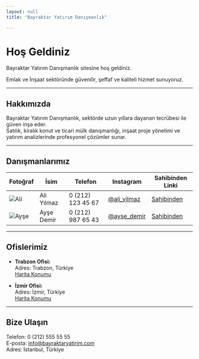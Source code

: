 ```yaml
---
layout: null
title: "Bayraktar Yatırım Danışmanlık"

---
```


# Hoş Geldiniz

Bayraktar Yatırım Danışmanlık sitesine hoş geldiniz.

Emlak ve İnşaat sektöründe güvenilir, şeffaf ve kaliteli hizmet sunuyoruz.

---

## Hakkımızda

Bayraktar Yatırım Danışmanlık, sektörde uzun yıllara dayanan tecrübesi ile güven inşa eder.  
Satılık, kiralık konut ve ticari mülk danışmanlığı, inşaat proje yönetimi ve yatırım analizlerinde profesyonel çözümler sunar.

---

## Danışmanlarımız

| Fotoğraf | İsim             | Telefon          | Instagram                 | Sahibinden Linki                            |
| -------- | ---------------- | ---------------- | ------------------------- | ------------------------------------------ |
| ![Ali](assets/img/ali.jpg)  | Ali Yılmaz       | 0 (212) 123 45 67 | [@ali_yilmaz](https://instagram.com/ali_yilmaz) | [Sahibinden](https://www.sahibinden.com/ali)    |
| ![Ayşe](assets/img/ayse.jpg) | Ayşe Demir       | 0 (212) 987 65 43 | [@ayse_demir](https://instagram.com/ayse_demir) | [Sahibinden](https://www.sahibinden.com/ayse)    |

---

## Ofislerimiz

- **Trabzon Ofisi:**  
  Adres: Trabzon, Türkiye  
  [Harita Konumu](https://www.google.com/maps?q=Trabzon)  

- **İzmir Ofisi:**  
  Adres: İzmir, Türkiye  
  [Harita Konumu](https://www.google.com/maps?q=Izmir)

---

## Bize Ulaşın

Telefon: 0 (212) 555 55 55  
E-posta: info@bayraktaryatirim.com  
Adres: İstanbul, Türkiye
